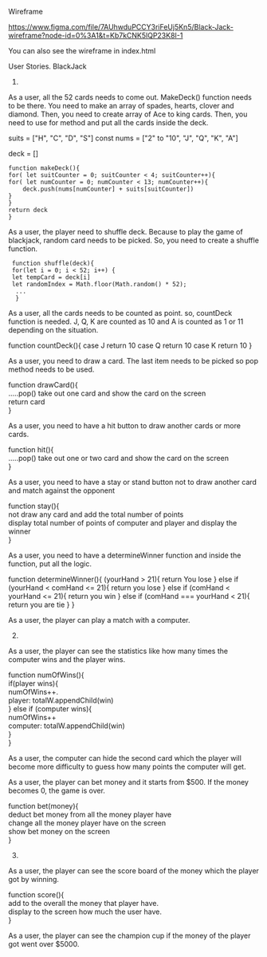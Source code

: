 Wireframe

 https://www.figma.com/file/7AUhwduPCCY3riFeUj5Kn5/Black-Jack-wireframe?node-id=0%3A1&t=Kb7kCNK5lQP23K8I-1

 You can also see the wireframe in index.html

User Stories. BlackJack

1.
As a user, all the 52 cards needs to come out. MakeDeck() function needs to be there. You need to make an array of spades, hearts, clover and diamond. Then, you need to create array of Ace to king cards. Then, you need to use for method and put all the cards inside the deck. 

suits = ["H", "C", "D", "S"]
const nums = ["2" to "10", "J", "Q", "K", "A"]

 deck = []

    function makeDeck(){
    for( let suitCounter = 0; suitCounter < 4; suitCounter++){
    for( let numCounter = 0; numCounter < 13; numCounter++){
        deck.push(nums[numCounter] + suits[suitCounter])
    } 
    } 
    return deck
    } 

As a user, the player need to shuffle deck. Because to play the game of blackjack, random card needs to be picked. So, you need to create a shuffle function. 

     function shuffle(deck){
     for(let i = 0; i < 52; i++) {
     let tempCard = deck[i]
     let randomIndex = Math.floor(Math.random() * 52);
      ...
      }

As a user, all the cards needs to be counted as point. so, countDeck function is needed. J, Q, K are counted as 10 and A is counted as 1 or 11 depending on the situation. 

function countDeck(){
    case J
    return 10
    case Q
    return 10
    case K
    return 10
}

As a user, you need to draw a card. The last item needs to be picked so pop method needs to be used. 

  function drawCard(){ <br/>
   .....pop()    take out one card and show the card on the screen <br/>
   return card <br/>
   } <br/>

As a user, you need to have a hit button to draw another cards or more cards. 

   function hit(){  <br/>
    .....pop()     take out one or two card and show the card on the screen  <br/>
    }  <br/>

As a user, you need to have a stay or stand button not to draw another card and match against the opponent

   function stay(){  <br/>
    not draw any card and add the total number of points  <br/>
     display total number of points of computer and player and display the winner  <br/>
    }

As a user, you need to have a determineWinner function and inside the function, put all the logic.

   function determineWinner(){
    (yourHand > 21){
        return You lose
    } else if (yourHand < comHand <= 21){
        return you lose
    } else if (comHand < yourHand <= 21){
        return you win
    } else if (comHand === yourHand < 21){
       return you are tie
    }
   }

As a user, the player can play a match with a computer.



2. 

As a user, the player can see the statistics like how many times the computer wins and the player wins.

   function numOfWins(){  <br/>
    if(player wins){  <br/>
        numOfWins++.   <br/>
     player: totalW.appendChild(win)  <br/>
    } else if (computer wins){  <br/>
        numOfWins++  <br/>
     computer: totalW.appendChild(win)  <br/>
     }  <br/>
    }  <br/>

As a user, the computer can hide the second card which the player will become more difficulty to guess how many points the computer will get. 

As a user, the player can bet money and it starts from $500. If the money becomes 0, the game is over. 

  function bet(money){  <br/>
   deduct bet money from all the money player have  <br/>
   change all the money player have on the screen   <br/>
   show bet money on the screen  <br/>
   }  <br/>

3.

As a user, the player can see the score board of the money which the player got by winning. 

 function score(){  <br/>
  add to the overall the money that player have.  <br/>
  display to the screen how much the user have.  <br/>
  }  <br/>

As a user, the player can see the champion cup if the money of the player got went over $5000. 
